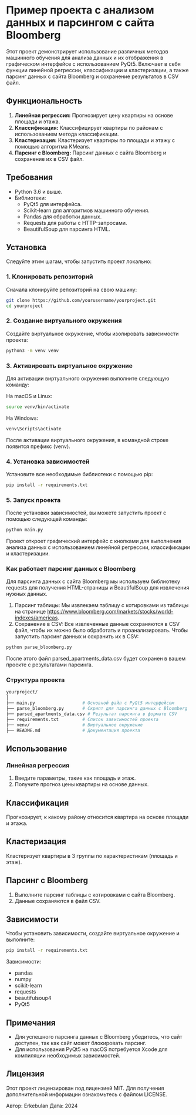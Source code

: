 # Пример проекта с анализом данных и парсингом с сайта Bloomberg

Этот проект демонстрирует использование различных методов машинного обучения для анализа данных и их отображения в графическом интерфейсе с использованием PyQt5. Включает в себя функции линейной регрессии, классификации и кластеризации, а также парсинг данных с сайта Bloomberg и сохранение результатов в CSV файл.

## Функциональность

1. **Линейная регрессия:** Прогнозирует цену квартиры на основе площади и этажа.
2. **Классификация:** Классифицирует квартиры по районам с использованием метода классификации.
3. **Кластеризация:** Кластеризует квартиры по площади и этажу с помощью алгоритма KMeans.
4. **Парсинг с Bloomberg:** Парсинг данных с сайта Bloomberg и сохранение их в CSV файл.

## Требования

- Python 3.6 и выше.
- Библиотеки:
  - PyQt5 для интерфейса.
  - Scikit-learn для алгоритмов машинного обучения.
  - Pandas для обработки данных.
  - Requests для работы с HTTP-запросами.
  - BeautifulSoup для парсинга HTML.

## Установка

Следуйте этим шагам, чтобы запустить проект локально:

### 1. Клонировать репозиторий

Сначала клонируйте репозиторий на свою машину:

```bash
git clone https://github.com/yourusername/yourproject.git
cd yourproject
```
### 2. Создание виртуального окружения
Создайте виртуальное окружение, чтобы изолировать зависимости проекта:

```bash
python3 -m venv venv
```

### 3. Активировать виртуальное окружение
Для активации виртуального окружения выполните следующую команду:

На macOS и Linux:
```bash
source venv/bin/activate
```
На Windows:
```bash
venv\Scripts\activate
```

После активации виртуального окружения, в командной строке появится префикс (venv).

### 4. Установка зависимостей
Установите все необходимые библиотеки с помощью pip:

```bash
pip install -r requirements.txt
```
### 5. Запуск проекта
После установки зависимостей, вы можете запустить проект с помощью следующей команды:

```bash
python main.py
```
Проект откроет графический интерфейс с кнопками для выполнения анализа данных с использованием линейной регрессии, классификации и кластеризации.

### Как работает парсинг данных с Bloomberg
Для парсинга данных с сайта Bloomberg мы используем библиотеку requests для получения HTML-страницы и BeautifulSoup для извлечения нужных данных.

1. Парсинг таблицы: Мы извлекаем таблицу с котировками из таблицы на странице https://www.bloomberg.com/markets/stocks/world-indexes/americas.
2. Сохранение в CSV: Все извлеченные данные сохраняются в CSV файл, чтобы их можно было обработать и проанализировать.
Чтобы запустить парсинг данных и сохранить их в CSV:

```bash
python parse_bloomberg.py
```
После этого файл parsed_apartments_data.csv будет сохранен в вашем проекте с результатами парсинга.

### Структура проекта
```bash
yourproject/
│
├── main.py                  # Основной файл с PyQt5 интерфейсом
├── parse_bloomberg.py       # Скрипт для парсинга данных с Bloomberg
├── parsed_apartments_data.csv # Результат парсинга в формате CSV
├── requirements.txt         # Список зависимостей проекта
├── venv/                    # Виртуальное окружение
├── README.md                # Документация проекта
```
## Использование
### Линейная регрессия
1. Введите параметры, такие как площадь и этаж.
2. Получите прогноз цены квартиры на основе данных.
## Классификация
Прогнозирует, к какому району относится квартира на основе площади и этажа.
## Кластеризация
Кластеризует квартиры в 3 группы по характеристикам (площадь и этаж).
## Парсинг с Bloomberg
1. Выполните парсинг таблицы с котировками с сайта Bloomberg.
2. Данные сохраняются в файл CSV.
## Зависимости
Чтобы установить зависимости, создайте виртуальное окружение и выполните:

```bash
pip install -r requirements.txt
```
Зависимости:

- pandas
- numpy
- scikit-learn
- requests
- beautifulsoup4
- PyQt5

## Примечания
- Для успешного парсинга данных с Bloomberg убедитесь, что сайт доступен, так как сайт может блокировать парсинг.
- Для использования PyQt5 на macOS потребуется Xcode для компиляции необходимых зависимостей.
## Лицензия
Этот проект лицензирован под лицензией MIT. Для получения дополнительной информации ознакомьтесь с файлом LICENSE.

Автор: Erkebulan
Дата: 2024

